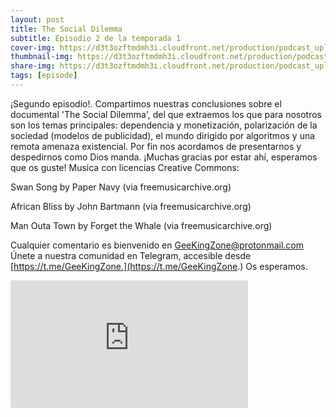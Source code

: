 ```yaml
---
layout: post
title: The Social Dilemma
subtitle: Episodio 2 de la temporada 1
cover-img: https://d3t3ozftmdmh3i.cloudfront.net/production/podcast_uploaded_nologo400/14743809/14743809-1619370372653-eb16be7dd0aee.jpg
thumbnail-img: https://d3t3ozftmdmh3i.cloudfront.net/production/podcast_uploaded_nologo400/14743809/14743809-1619370372653-eb16be7dd0aee.jpg
share-img: https://d3t3ozftmdmh3i.cloudfront.net/production/podcast_uploaded_nologo400/14743809/14743809-1619370372653-eb16be7dd0aee.jpg
tags: [episode]
---
```


¡Segundo episodio!.
Compartimos nuestras conclusiones sobre el documental 'The Social Dilemma', del que extraemos los que para nosotros son los temas principales: dependencia y monetización, polarización de la sociedad (modelos de publicidad), el mundo dirigido por algoritmos y una remota amenaza existencial.
Por fin nos acordamos de presentarnos y despedirnos como Dios manda.
¡Muchas gracias por estar ahí, esperamos que os guste!
Musica con licencias Creative Commons:

 Swan Song by Paper Navy (via freemusicarchive.org)

 African Bliss by John Bartmann (via freemusicarchive.org)

 Man Outa Town by Forget the Whale (via freemusicarchive.org)


Cualquier comentario es bienvenido en GeeKingZone@protonmail.com
Únete a nuestra comunidad en Telegram, accesible desde [https://t.me/GeeKingZone.](https://t.me/GeeKingZone.)
Os esperamos.
<iframe src='https://podcasters.spotify.com/pod/show/geekingzone/embed/episodes/The-Social-Dilemma-e11cu54' height='204px' width='380px' frameborder='0' scrolling='no'></iframe>